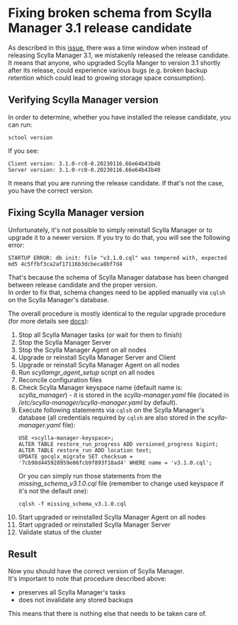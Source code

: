 # Fixing broken schema from Scylla Manager 3.1 release candidate

As described in this [issue](https://github.com/scylladb/scylla-manager/issues/3415), there was a time window
when instead of releasing Scylla Manager 3.1, we mistakenly released the release candidate. \
It means that anyone, who upgraded Scylla Manger to version 3.1 shortly after its release,
could experience various bugs (e.g. broken backup retention which could lead to growing storage space consumption).

## Verifying Scylla Manager version

In order to determine, whether you have installed the release candidate, you can run:

```
sctool version
```

If you see:

```
Client version: 3.1.0-rc0-0.20230116.66e64b43b40
Server version: 3.1.0-rc0-0.20230116.66e64b43b40
```

It means that you are running the release candidate. If that's not the case, you have the correct version.


## Fixing Scylla Manager version

Unfortunately, it's not possible to simply reinstall Scylla Manager or to upgrade it to a newer version.
If you try to do that, you will see the following error:
```
STARTUP ERROR: db init: file "v3.1.0.cql" was tempered with, expected md5 4c5ffbf3ca2af17116b3dcbeca8bf7d4
```
That's because the schema of Scylla Manager database has been changed between release candidate and the proper version. \
In order to fix that, schema changes need to be applied manually via `cqlsh` on the Scylla Manager's database.

The overall procedure is mostly identical to the regular upgrade procedure (for more details see [docs](https://manager.docs.scylladb.com/stable/upgrade/#upgrade-procedure)):
1. Stop all Scylla Manager tasks (or wait for them to finish)
2. Stop the Scylla Manager Server
3. Stop the Scylla Manager Agent on all nodes
4. Upgrade or reinstall Scylla Manager Server and Client
5. Upgrade or reinstall Scylla Manager Agent on all nodes
6. Run *scyllamgr_agent_setup* script on all nodes
7. Reconcile configuration files
8. Check Scylla Manager keyspace name (default name is: *scylla_manager*) - it is stored in the *scylla-manager.yaml* file (located in */etc/scylla-manager/scylla-manager.yaml* by default).
9. Execute following statements via `cqlsh` on the Scylla Manager's database (all credentials required by `cqlsh` are also stored in the *scylla-manager.yaml* file):
   ```
   USE <scylla-manager-keyspace>;
   ALTER TABLE restore_run_progress ADD versioned_progress bigint;
   ALTER TABLE restore_run ADD location text;
   UPDATE gocqlx_migrate SET checksum = '7cb98d445928959e06fcb9f893f10ad4' WHERE name = 'v3.1.0.cql';
   ```
   Or you can simply run those statements from the *missing_schema_v3.1.0.cql* file (remember to change used keyspace if it's not the default one):
   ```
   cqlsh -f missing_schema_v3.1.0.cql
   ```
10. Start upgraded or reinstalled Scylla Manager Agent on all nodes
11. Start upgraded or reinstalled Scylla Manager Server
12. Validate status of the cluster

## Result

Now you should have the correct version of Scylla Manager. \
It's important to note that procedure described above:
- preserves all Scylla Manager's tasks
- does not invalidate any stored backups 

This means that there is nothing else that needs to be taken care of.
